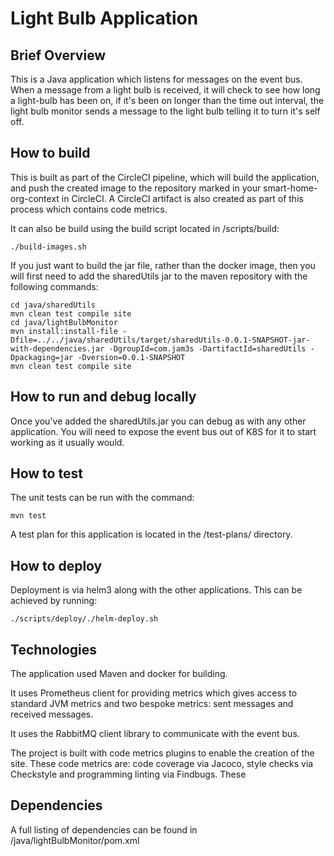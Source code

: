 # Light Bulb Application

## Brief Overview

This is a Java application which listens for messages on the event bus. When a message from a light bulb is 
received, it will check to see how long a light-bulb has been on, if it's been on longer than the time out interval, the light bulb monitor sends a message
to the light bulb telling it to turn it's self off.

## How to build

This is built as part of the CircleCI pipeline, which will build the application, and push the created image to the repository marked in
your smart-home-org-context in CircleCI. A CircleCI artifact is also created as part of this process which contains code metrics.

It can also be build using the build script located in /scripts/build:
```
./build-images.sh
```
If you just want to build the jar file, rather than the docker image, then you will first need to add the sharedUtils jar to the 
maven repository with the following commands:
```
cd java/sharedUtils
mvn clean test compile site
cd java/lightBulbMonitor
mvn install:install-file -Dfile=../../java/sharedUtils/target/sharedUtils-0.0.1-SNAPSHOT-jar-with-dependencies.jar -DgroupId=com.jam3s -DartifactId=sharedUtils -Dpackaging=jar -Dversion=0.0.1-SNAPSHOT
mvn clean test compile site
```

## How to run and debug locally

Once you've added the sharedUtils.jar you can debug as with any other application. You will need to expose the event bus out
of K8S for it to start working as it usually would.

## How to test

The unit tests can be run with the command:
```
mvn test
```
A test plan for this application is located in the /test-plans/ directory.

## How to deploy

Deployment is via helm3 along with the other applications. This can be achieved by running:
```
./scripts/deploy/./helm-deploy.sh
```
## Technologies

The application used Maven and docker for building. 

It uses Prometheus client for providing metrics which gives access to 
standard JVM metrics and two bespoke metrics: sent messages and received messages.

It uses the RabbitMQ client library to communicate with the event bus.

The project is built with code metrics plugins to enable the creation of the site. These code metrics are: code coverage via Jacoco,
style checks via Checkstyle and programming linting via Findbugs. These

## Dependencies

A full listing of dependencies can be found in /java/lightBulbMonitor/pom.xml
